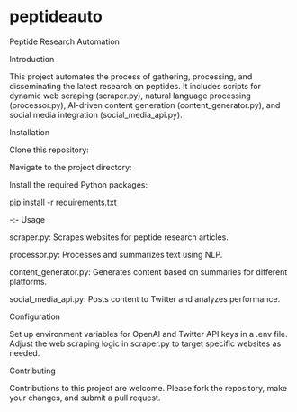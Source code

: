 # peptideauto


Peptide Research Automation

Introduction

This project automates the process of gathering, processing, and disseminating the latest research on peptides. 
It includes scripts for dynamic web scraping (scraper.py), natural language processing (processor.py), AI-driven content generation (content_generator.py), and social media integration (social_media_api.py).


Installation

Clone this repository:


Navigate to the project directory:

Install the required Python packages:

pip install -r requirements.txt



-:-
Usage

scraper.py: Scrapes websites for peptide research articles.

processor.py: Processes and summarizes text using NLP.

content_generator.py: Generates content based on summaries for different platforms.

social_media_api.py: Posts content to Twitter and analyzes performance.


Configuration

Set up environment variables for OpenAI and Twitter API keys in a .env file.
Adjust the web scraping logic in scraper.py to target specific websites as needed.


Contributing

Contributions to this project are welcome. Please fork the repository, make your changes, and submit a pull request.

